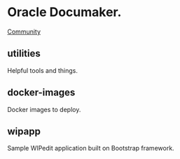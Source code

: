 # Oracle Documaker.
[Community](http://community.oracle.com/community/oracle-applications/documaker)

## utilities
Helpful tools and things.

## docker-images 
Docker images to deploy.

## wipapp
Sample WIPedit application built on Bootstrap framework.
